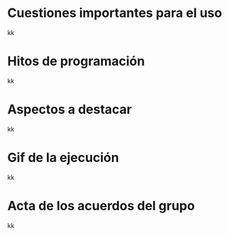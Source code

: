 # Cuestiones importantes para el uso

kk

# Hitos de programación

kk

# Aspectos a destacar

kk

# Gif de la ejecución

kk

# Acta de los acuerdos del grupo

kk
